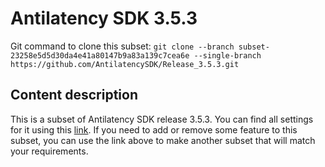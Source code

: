 # Antilatency SDK 3.5.3

Git command to clone this subset: `git clone --branch subset-23258e5d5d30da4e41a80147b9a83a139c7cea6e --single-branch https://github.com/AntilatencySDK/Release_3.5.3.git`

## Content description

This is a subset of Antilatency SDK release 3.5.3. You can find all settings for it using this [link](https://developers.antilatency.com/Sdk/Configurator_en.html#{"Language":"CPlusPlus","Libraries":{"AltEnvironmentArbitrary2D":false,"AltEnvironmentHorizontalGrid":false,"AltEnvironmentPillars":false,"AltEnvironmentSelector":true,"AltTracking":true,"Bracer":true,"DeviceNetwork":true,"HardwareExtensionInterface":false,"RadioMetrics":false,"StorageClient":true,"TrackingAlignment":false},"OS":{"Android":{"aar":false},"Linux":{"aarch64-linux-gnu":false,"arm-linux-gnueabihf":false,"x86_64":false},"WindowsDesktop":{"x64":true,"x86":false},"WindowsUWP":{"arm64-v8a":false,"armeabi-v7a":false,"x64":false}},"Release":"3.5.3","Target":"Native","TargetSettings":{"Exceptions":false,"MathTypes":"Default"}}). If you need to add or remove some feature to this subset, you can use the link above to make another subset that will match your requirements.
